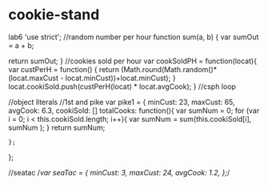 # cookie-stand
lab6
'use strict';
//random number per hour
function sum(a, b) { 
    var sumOut = a + b; 

   return sumOut;
}
//cookies sold per hour
var cookSoldPH = function(locat){    
    var custPerH = function() {
       return  (Math.round(Math.random()*(locat.maxCust - locat.minCust))+locat.minCust);
     }   
    locat.cookiSold.push(custPerH(locat) * locat.avgCook);
}
//csph loop



//object literals
//1st and pike
var pike1 = {
    minCust: 23,
    maxCust: 65,
    avgCook: 6.3,
    cookiSold: []
    totalCooks: function(){
            var sumNum = 0;
            for (var i = 0; i < this.cookiSold.length; i++){
                var sumNum = sum(this.cookiSold[i], sumNum );
             }
             return sumNum;
    
    };
};

//seatac
/*var seaTac = {
    minCust: 3,
    maxCust: 24,
    avgCook: 1.2,
};*/